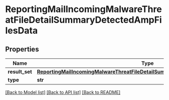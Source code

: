 # ReportingMailIncomingMalwareThreatFileDetailSummaryDetectedAmpFilesData

## Properties
Name | Type | Description | Notes
------------ | ------------- | ------------- | -------------
**result_set** | [**ReportingMailIncomingMalwareThreatFileDetailSummaryDetectedAmpFilesDataResultSet**](ReportingMailIncomingMalwareThreatFileDetailSummaryDetectedAmpFilesDataResultSet.md) |  | [optional] 
**type** | **str** |  | [optional] 

[[Back to Model list]](../README.md#documentation-for-models) [[Back to API list]](../README.md#documentation-for-api-endpoints) [[Back to README]](../README.md)

